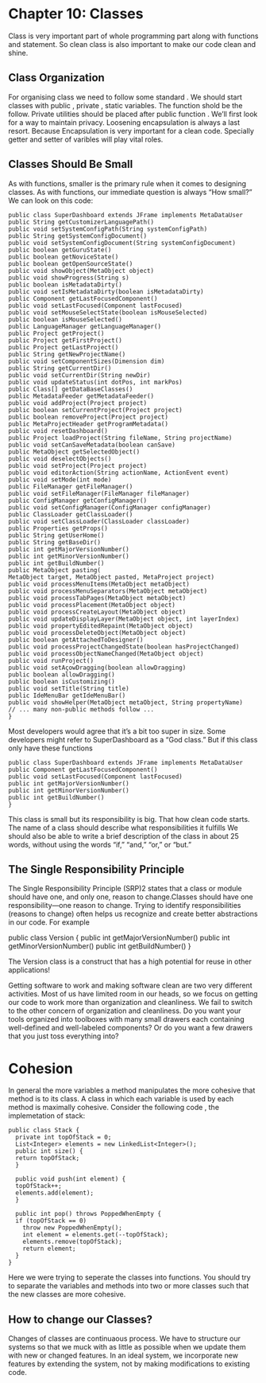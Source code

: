 # Chapter 10: Classes
Class is very important part of whole programming part along with functions and statement. So clean class is also important to make our code clean and shine.

## Class Organization
For organising class we need to follow some standard . We should start classes with public , private , static variables.
The function shold be the follow.  Private utilities should be placed after public function . We’ll first look for a way to maintain privacy.
Loosening encapsulation is always a last resort. Because Encapsulation is very important for a clean code.
Specially getter and setter of varibles will play vital roles.

## Classes Should Be Small
As with functions, smaller is the primary rule when it comes to designing classes. As with functions, our immediate question is always “How small?”
We can look on this code:
```
public class SuperDashboard extends JFrame implements MetaDataUser
public String getCustomizerLanguagePath()
public void setSystemConfigPath(String systemConfigPath)
public String getSystemConfigDocument()
public void setSystemConfigDocument(String systemConfigDocument)
public boolean getGuruState()
public boolean getNoviceState()
public boolean getOpenSourceState()
public void showObject(MetaObject object)
public void showProgress(String s)
public boolean isMetadataDirty()
public void setIsMetadataDirty(boolean isMetadataDirty)
public Component getLastFocusedComponent()
public void setLastFocused(Component lastFocused)
public void setMouseSelectState(boolean isMouseSelected)
public boolean isMouseSelected()
public LanguageManager getLanguageManager()
public Project getProject()
public Project getFirstProject()
public Project getLastProject()
public String getNewProjectName()
public void setComponentSizes(Dimension dim)
public String getCurrentDir()
public void setCurrentDir(String newDir)
public void updateStatus(int dotPos, int markPos)
public Class[] getDataBaseClasses()
public MetadataFeeder getMetadataFeeder()
public void addProject(Project project)
public boolean setCurrentProject(Project project)
public boolean removeProject(Project project)
public MetaProjectHeader getProgramMetadata()
public void resetDashboard()
public Project loadProject(String fileName, String projectName)
public void setCanSaveMetadata(boolean canSave)
public MetaObject getSelectedObject()
public void deselectObjects()
public void setProject(Project project)
public void editorAction(String actionName, ActionEvent event)
public void setMode(int mode)
public FileManager getFileManager()
public void setFileManager(FileManager fileManager)
public ConfigManager getConfigManager()
public void setConfigManager(ConfigManager configManager)
public ClassLoader getClassLoader()
public void setClassLoader(ClassLoader classLoader)
public Properties getProps()
public String getUserHome()
public String getBaseDir()
public int getMajorVersionNumber()
public int getMinorVersionNumber()
public int getBuildNumber()
public MetaObject pasting(
MetaObject target, MetaObject pasted, MetaProject project)
public void processMenuItems(MetaObject metaObject)
public void processMenuSeparators(MetaObject metaObject)
public void processTabPages(MetaObject metaObject)
public void processPlacement(MetaObject object)
public void processCreateLayout(MetaObject object)
public void updateDisplayLayer(MetaObject object, int layerIndex)
public void propertyEditedRepaint(MetaObject object)
public void processDeleteObject(MetaObject object)
public boolean getAttachedToDesigner()
public void processProjectChangedState(boolean hasProjectChanged)
public void processObjectNameChanged(MetaObject object)
public void runProject()
public void setAçowDragging(boolean allowDragging)
public boolean allowDragging()
public boolean isCustomizing()
public void setTitle(String title)
public IdeMenuBar getIdeMenuBar()
public void showHelper(MetaObject metaObject, String propertyName)
// ... many non-public methods follow ...
}
```
Most developers would agree that it’s a bit too super in size. Some developers might refer
to SuperDashboard as a “God class.”
But if this class only have these functions
```
public class SuperDashboard extends JFrame implements MetaDataUser
public Component getLastFocusedComponent()
public void setLastFocused(Component lastFocused)
public int getMajorVersionNumber()
public int getMinorVersionNumber()
public int getBuildNumber()
}
```
This class is small but its responsibility is big. That how clean code starts.
The name of a class should describe what responsibilities it fulfills
We should also be able to write a brief description of the class in about 25 words,
without using the words “if,” “and,” “or,” or “but.”

## The Single Responsibility Principle
The Single Responsibility Principle (SRP)2 states that a class or module should have one,
and only one, reason to change.Classes should have one responsibility—one reason to
change. Trying to identify responsibilities (reasons to change) often helps us recognize and
create better abstractions in our code. For example 

public class Version {
public int getMajorVersionNumber()
public int getMinorVersionNumber()
public int getBuildNumber()
}

The Version class is a construct that has a high potential for reuse in other
applications!

Getting software to work and making software clean are two very different activities.
Most of us have limited room in our heads, so we focus on getting our code to work more than organization and cleanliness.
We fail to switch to the other concern of organization and cleanliness. Do you want your tools organized into toolboxes with many
small drawers each containing well-defined and well-labeled components? Or do you want
a few drawers that you just toss everything into?

# Cohesion
In general the more variables a method manipulates the more cohesive that method is to its class.
A class in which each variable is used by each method is maximally cohesive.
Consider the following code , the implemetation of stack:
```
public class Stack {
  private int topOfStack = 0;
  List<Integer> elements = new LinkedList<Integer>();
  public int size() {
  return topOfStack;
  }

  public void push(int element) {
  topOfStack++;
  elements.add(element);
  }

  public int pop() throws PoppedWhenEmpty {
  if (topOfStack == 0)
    throw new PoppedWhenEmpty();
    int element = elements.get(--topOfStack);
    elements.remove(topOfStack);
    return element;
  }
}
```
Here we were trying to seperate the classes into functions.  You should try to separate the variables and methods into two or
more classes such that the new classes are more cohesive.
  
##  How to change our Classes?
Changes of classes are continuaous process. 
 We have to structure our systems so that we muck with as little as possible when we
update them with new or changed features. In an ideal system, we incorporate new features
by extending the system, not by making modifications to existing code.


